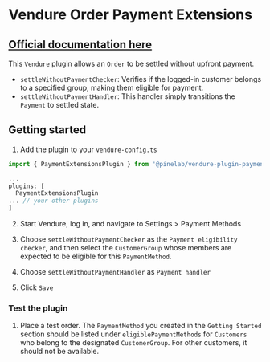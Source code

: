 # Vendure Order Payment Extensions

## [Official documentation here](https://pinelab-plugins.com/plugin/vendure-plugin-payment-extensions)

This `Vendure` plugin allows an `Order` to be settled without upfront payment.

- `settleWithoutPaymentChecker`: Verifies if the logged-in customer belongs to a specified group, making them eligible for payment.
- `settleWithoutPaymentHandler`: This handler simply transitions the `Payment` to settled state.

## Getting started

1. Add the plugin to your `vendure-config.ts`

```ts
import { PaymentExtensionsPlugin } from '@pinelab/vendure-plugin-payment-extensions';

...
plugins: [
  PaymentExtensionsPlugin
... // your other plugins
]

```

2. Start Vendure, log in, and navigate to Settings > Payment Methods
3. Choose `settleWithoutPaymentChecker` as the `Payment eligibility checker`, and then select the `CustomerGroup` whose members are expected to be eligible for this `PaymentMethod`.

4. Choose `settleWithoutPaymentHandler` as `Payment handler`
5. Click `Save`

### Test the plugin

1. Place a test order. The `PaymentMethod` you created in the `Getting Started` section should be listed under `eligiblePaymentMethods` for `Customers` who belong to the designated `CustomerGroup`. For other customers, it should not be available.
